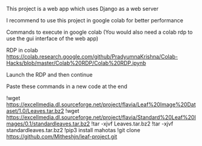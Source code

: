 This project is a web app which uses Django as a web server

I recommend to use this project in google colab for better performance

Commands to execute in google colab
(You would also need a colab rdp to use the gui interface of the web app)

RDP in colab
https://colab.research.google.com/github/PradyumnaKrishna/Colab-Hacks/blob/master/Colab%20RDP/Colab%20RDP.ipynb

Launch the RDP and then continue

Paste these commands in a new code at the end

!wget https://excellmedia.dl.sourceforge.net/project/flavia/Leaf%20Image%20Dataset/1.0/Leaves.tar.bz2
!wget https://excellmedia.dl.sourceforge.net/project/flavia/Standard%20Leaf%20Images/0.1/standardleaves.tar.bz2
!tar -xjvf Leaves.tar.bz2
!tar -xjvf standardleaves.tar.bz2
!pip3 install mahotas
!git clone https://github.com/Mitheshjn/leaf-project.git
